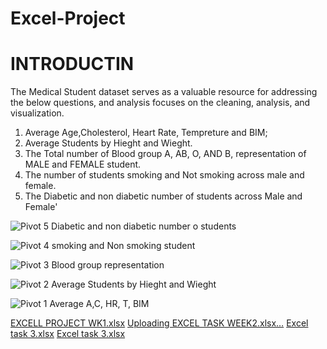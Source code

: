 # Excel-Project
# INTRODUCTIN

The Medical Student dataset serves as a valuable resource for addressing the below questions, and analysis focuses on the cleaning, analysis, and visualization.

1. Average Age,Cholesterol, Heart Rate, Tempreture and BIM;
2. Average Students by Hieght and Wieght.
3. The Total number of Blood group A, AB, O, AND B, representation of MALE and FEMALE student.
4. The number of students smoking and Not smoking across male and female.
5. The Diabetic and non diabetic number of students across Male and Female'


![Pivot 5 Diabetic and non diabetic number o students](https://github.com/Tonyigba/Excel-Project/assets/143624967/eb59d749-b352-4ebb-89ba-76b9305cdcb6)

![Pivot 4 smoking and Non smoking student](https://github.com/Tonyigba/Excel-Project/assets/143624967/2f3a42e5-138f-4e0a-8b70-0340db5cb404)

![Pivot 3 Blood group representation](https://github.com/Tonyigba/Excel-Project/assets/143624967/902dd104-160a-45f4-a265-44273bae7485)

![Pivot 2 Average Students by Hieght and Wieght](https://github.com/Tonyigba/Excel-Project/assets/143624967/e4c4f81a-a914-44a6-a735-f2d18c7ca91c)

![Pivot 1 Average A,C, HR, T, BIM](https://github.com/Tonyigba/Excel-Project/assets/143624967/b9ead1a1-2107-4e6e-a2a3-f5ccf87068c1)


[EXCELL PROJECT WK1.xlsx](https://github.com/Tonyigba/Excel-Project/files/12577535/EXCELL.PROJECT.WK1.xlsx)
[Uploading EXCEL TASK WEEK2.xlsx…]()
[Excel task 3.xlsx](https://github.com/Tonyigba/Excel-Project/files/12577542/Excel.task.3.xlsx)
[Excel task 3.xlsx](https://github.com/Tonyigba/Excel-Project/files/12577541/Excel.task.3.xlsx)
